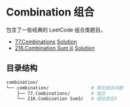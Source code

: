 # Combination 组合

包含了一些经典的 LeetCode 组合类题目。

- [77.Combinations](https://leetcode.com/problems/combinations/description/) [Solution](/src/problems/combination/combination.rs)
- [216.Combination Sum iii](https://leetcode.com/problems/combination-sum-iii/description/) [Solution](/src/problems/combination/combination.rs)

## 目录结构

```bash
combination/
└── combination/                # 常见组合问题
    ├── 77.Combinations/        # 组合
    └── 216.Combination Sum3/   # 组合综合3
```
